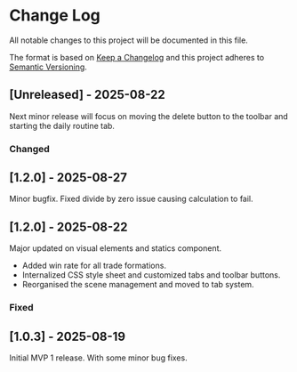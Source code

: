 # Change Log
All notable changes to this project will be documented in this file.

The format is based on [Keep a Changelog](http://keepachangelog.com/)
and this project adheres to [Semantic Versioning](http://semver.org/).

## [Unreleased] - 2025-08-22

Next minor release will focus on moving the delete button to the toolbar and starting the daily routine tab.

### Changed

## [1.2.0] - 2025-08-27

Minor bugfix. Fixed divide by zero issue causing calculation to fail.

## [1.2.0] - 2025-08-22

Major updated on visual elements and statics component.
- Added win rate for all trade formations.
- Internalized CSS style sheet and customized tabs and toolbar buttons.
- Reorganised the scene management and moved to tab system.


### Fixed

## [1.0.3] - 2025-08-19

Initial MVP 1 release. With some minor bug fixes.


